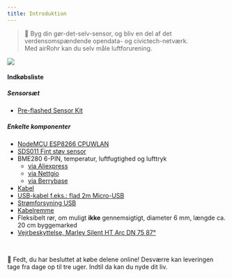 ```yaml
---
title: Introduktion
---
```

> 🚧 Byg din gør-det-selv-sensor, og bliv en del af det verdensomspændende opendata- og civictech-netværk. <br> Med airRohr kan du selv måle luftforurening.


<img src="../docs/airrohr/particulate-matter-air-quality-sensor-kit.jpeg" loading="lazy"/>


#### Indkøbsliste
##### Sensorsæt
* [Pre-flashed Sensor Kit](https://nettigo.euproductsluftdaten-org-pl-kit-sds011-bme280)

##### Enkelte komponenter
* [NodeMCU ESP8266 CPUWLAN](https://www.aliexpress.com/wholesale?groupsort=1&SortType=price_asc&SearchText=nodemcu+v3+esp8266+ch340)
* [SDS011 Fint støv sensor](http://www.aliexpress.comwholesale?groupsort=1&amp;SortType=price_asc&amp;SearchText=sds011)
* BME280 6-PIN, temperatur, luftfugtighed og lufttryk
  - [via Aliexpress](https://www.aliexpress.com/wholesale?catId=0&initiative_id=SB_20200308040440&SearchText=bme280+-5V+%2B3.3V)
  - [via Nettgio](https://nettigo.eu/products/module-pressure-humidity-and-temperature-sensor-bosch-bme280)
  - [via Berrybase](https://www.berrybase.de/bauelemente/sensoren-module/feuchtigkeit/bme680-breakout-board-4in1-sensor-f-252-r-temperatur-luftfeuchtigkeit-luftdruck-und-luftg-252-t)
* [Kabel](http://www.aliexpress.comwholesale?groupsort=1&amp;SortType=price_asc&amp;SearchText=Dupont+kabel+20cm+kvinde-hunke)
* [USB-kabel f.eks.: flad 2m Micro-USB](https://www.aliexpress.comwholesale?catId=0&amp;initiative_id=SB_20200308040708&amp;SearchText=micro+usb+flad+kablet+kabel+2m)
* [Strømforsyning USB](https://www.aliexpress.comwholesale?catId=0&amp;initiative_id=SB_20200308040834&amp;SearchText=single+micro+usb+eu+strømforsyning)
* [Kabelremme](https://www.aliexpress.comwholesale?catId=0&amp;initiative_id=SB_20200308040852&amp;SearchText=cable+remme)
* Fleksibelt rør, om muligt **ikke** gennemsigtigt, diameter 6 mm, længde ca. 20 cm byggemarked
* [Vejrbeskyttelse, Marley Silent HT Arc DN 75 87°](https://www.bauhaus.info/rohrsysteme/marley-ht-bogen-/p/13625028)


<br>

🙌 Fedt, du har besluttet at købe delene online!
Desværre kan leveringen tage fra dage op til tre uger.
Indtil da kan du nyde dit liv️.
